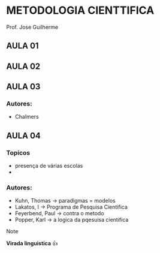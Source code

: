 # **METODOLOGIA CIENTTIFICA**
Prof. Jose Guilherme


## AULA 01

## AULA 02

## AULA 03

### Autores:

- Chalmers

## AULA 04

### Topicos
- presença de várias escolas
- 

### Autores:
- Kuhn, Thomas -> paradigmas = modelos
- Lakatos, I -> Programa de Pesquisa Cientifica
- Feyerbend, Paul -> contra o metodo
- Popper, Karl -> a logica da pqesuisa cientifica




> [!NOTE]
> **Virada linguistica**  :+1:




